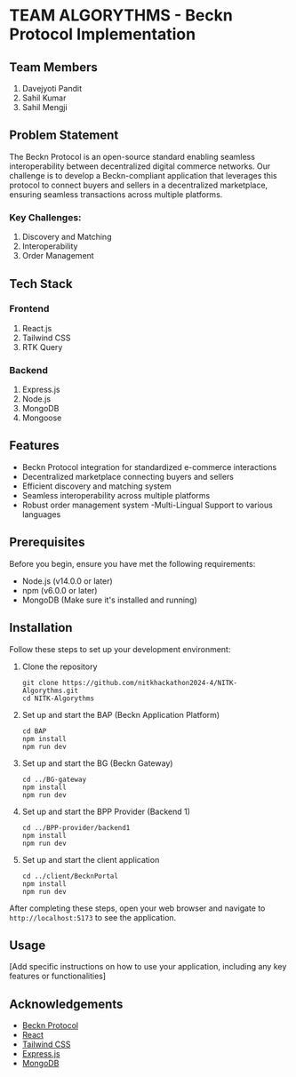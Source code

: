 # TEAM ALGORYTHMS - Beckn Protocol Implementation

## Team Members
1. Davejyoti Pandit
2. Sahil Kumar
3. Sahil Mengji

## Problem Statement

The Beckn Protocol is an open-source standard enabling seamless interoperability between decentralized digital commerce networks. Our challenge is to develop a Beckn-compliant application that leverages this protocol to connect buyers and sellers in a decentralized marketplace, ensuring seamless transactions across multiple platforms.

### Key Challenges:
1. Discovery and Matching
2. Interoperability
3. Order Management

## Tech Stack

### Frontend
1. React.js
2. Tailwind CSS
3. RTK Query

### Backend
1. Express.js
2. Node.js
3. MongoDB
4. Mongoose

## Features

- Beckn Protocol integration for standardized e-commerce interactions
- Decentralized marketplace connecting buyers and sellers
- Efficient discovery and matching system
- Seamless interoperability across multiple platforms
- Robust order management system
-Multi-Lingual Support to various languages

## Prerequisites

Before you begin, ensure you have met the following requirements:
- Node.js (v14.0.0 or later)
- npm (v6.0.0 or later)
- MongoDB (Make sure it's installed and running)

## Installation

Follow these steps to set up your development environment:

1. Clone the repository
   ```
   git clone https://github.com/nitkhackathon2024-4/NITK-Algorythms.git
   cd NITK-Algorythms
   ```

2. Set up and start the BAP (Beckn Application Platform)
   ```
   cd BAP
   npm install
   npm run dev
   ```

3. Set up and start the BG (Beckn Gateway)
   ```
   cd ../BG-gateway
   npm install
   npm run dev
   ```

4. Set up and start the BPP Provider (Backend 1)
   ```
   cd ../BPP-provider/backend1
   npm install
   npm run dev
   ```

5. Set up and start the client application
   ```
   cd ../client/BecknPortal
   npm install
   npm run dev
   ```

After completing these steps, open your web browser and navigate to `http://localhost:5173` to see the application.

## Usage

[Add specific instructions on how to use your application, including any key features or functionalities]


## Acknowledgements

- [Beckn Protocol](https://beckn.org/)
- [React](https://reactjs.org/)
- [Tailwind CSS](https://tailwindcss.com/)
- [Express.js](https://expressjs.com/)
- [MongoDB](https://www.mongodb.com/)